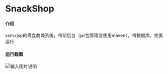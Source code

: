 # SnackShop

#### 介绍
ssm+jsp的零食商城系统，带前后台（jar包管理没使用maven），带数据库，完美运行


#### 运行截图
![![![![![![![输入图片说明](https://images.gitee.com/uploads/images/2021/0213/184649_af650a1e_6526061.png "18.png")](https://images.gitee.com/uploads/images/2021/0213/184641_a0b76c32_6526061.png "19.png")](https://images.gitee.com/uploads/images/2021/0213/184635_964e20b7_6526061.png "20.png")](https://images.gitee.com/uploads/images/2021/0213/184630_bdc53b3b_6526061.png "11.png")](https://images.gitee.com/uploads/images/2021/0213/184622_37ca7615_6526061.png "在这里输入图片标题")](https://images.gitee.com/uploads/images/2021/0213/184615_ef7e23f3_6526061.png "4.png")](https://images.gitee.com/uploads/images/2021/0213/184609_098fc20a_6526061.png "2.png")